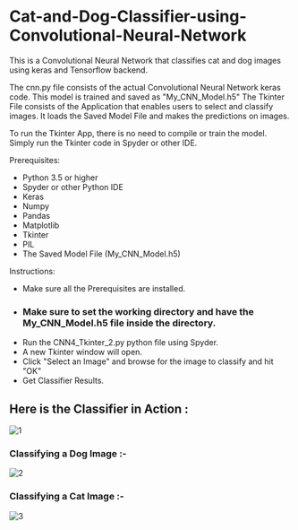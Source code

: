 # Cat-and-Dog-Classifier-using-Convolutional-Neural-Network
This is a Convolutional Neural Network that classifies cat and dog images using keras and Tensorflow backend.

The cnn.py file consists of the actual Convolutional Neural Network keras code. This model is trained and saved as "My_CNN_Model.h5"
The Tkinter File consists of the Application that enables users to select and classify images. It loads the Saved Model File and makes the predictions on images.

To run the Tkinter App, there is no need to compile or train the model. Simply run the Tkinter code in Spyder or other IDE.


Prerequisites:
- Python 3.5 or higher
- Spyder or other Python IDE
- Keras
- Numpy 
- Pandas
- Matplotlib
- Tkinter
- PIL
- The Saved Model File (My_CNN_Model.h5)

Instructions:

- Make sure all the Prerequisites are installed.
- ### Make sure to set the working directory and have the My_CNN_Model.h5 file inside the directory.
- Run the CNN4_Tkinter_2.py python file using Spyder.
- A new Tkinter window will open.
- Click "Select an Image" and browse for the image to classify and hit "OK"
- Get Classifier Results.

## Here is the Classifier in Action :

![1](https://user-images.githubusercontent.com/33639642/42782340-9ce253da-8916-11e8-90dd-03095b14977c.png)


### Classifying a Dog Image :-

![2](https://user-images.githubusercontent.com/33639642/42782371-b573a052-8916-11e8-8312-476f12e9e209.png)


### Classifying a Cat Image :-

![3](https://user-images.githubusercontent.com/33639642/42782385-c151b1de-8916-11e8-88a6-3a5dd7acf9bb.png)
